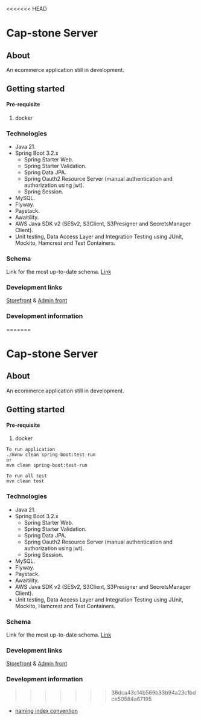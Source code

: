 <<<<<<< HEAD
# Cap-stone Server

## About
An ecommerce application still in development.

## Getting started
#### Pre-requisite
1. docker

### Technologies
* Java 21.
* Spring Boot 3.2.x
    * Spring Starter Web.
    * Spring Starter Validation.
    * Spring Data JPA.
    * Spring Oauth2 Resource Server (manual authentication and authorization using jwt).
    * Spring Session.
* MySQL.
* Flyway.
* Paystack.
* Awaitility.
* AWS Java SDK v2 (SESv2, S3Client, S3Presigner and SecretsManager Client).
* Unit testing, Data Access Layer and Integration Testing using JUnit, Mockito, Hamcrest and Test Containers.

### Schema
Link for the most up-to-date schema.
[Link](https://dbdiagram.io/d/6483c4d5722eb77494b791a1)

### Development links
[Storefront](https://server.emmanueluluabuike.com/)
&
[Admin front](https://server.emmanueluluabuike.com/admin)

### Development information
=======
# Cap-stone Server

## About
An ecommerce application still in development.

## Getting started
#### Pre-requisite
1. docker

```
To run application
./mvnw clean spring-boot:test-run
or
mvn clean spring-boot:test-run

To run all test
mvn clean test
```

### Technologies
* Java 21.
* Spring Boot 3.2.x
  * Spring Starter Web.
  * Spring Starter Validation.
  * Spring Data JPA.
  * Spring Oauth2 Resource Server (manual authentication and authorization using jwt).
  * Spring Session.
* MySQL.
* Flyway.
* Paystack.
* Awaitility.
* AWS Java SDK v2 (SESv2, S3Client, S3Presigner and SecretsManager Client).
* Unit testing, Data Access Layer and Integration Testing using JUnit, Mockito, Hamcrest and Test Containers.

### Schema
Link for the most up-to-date schema.
[Link](https://dbdiagram.io/d/6483c4d5722eb77494b791a1)

### Development links
[Storefront](https://server.emmanueluluabuike.com/)
&
[Admin front](https://server.emmanueluluabuike.com/admin)

### Development information
>>>>>>> 38dca43c14b569b33b94a23c1bdce50584a67195
* [naming index convention](https://www.quora.com/What-naming-convention-do-you-use-for-SQL-indexes)